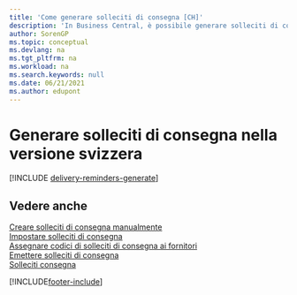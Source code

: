 ```yaml
---
title: 'Come generare solleciti di consegna [CH]'
description: 'In Business Central, è possibile generare solleciti di consegna per tutte le consegne scadute oppure è possibile creare un singolo sollecito di consegna manualmente.'
author: SorenGP
ms.topic: conceptual
ms.devlang: na
ms.tgt_pltfrm: na
ms.workload: na
ms.search.keywords: null
ms.date: 06/21/2021
ms.author: edupont
---
```

# <a name="generate-delivery-reminders-in-the-swiss-version" />Generare solleciti di consegna nella versione svizzera

[!INCLUDE [delivery-reminders-generate](../includes/ATCHDE/delivery-reminders-generate.md)]

## <a name="see-also" />Vedere anche

[Creare solleciti di consegna manualmente](how-to-create-delivery-reminders-manually.md)  
[Impostare solleciti di consegna](how-to-set-up-delivery-reminders.md)  
[Assegnare codici di solleciti di consegna ai fornitori](how-to-assign-delivery-reminder-codes-to-vendors.md)  
[Emettere solleciti di consegna](how-to-issue-delivery-reminders.md)  
[Solleciti consegna](delivery-reminders.md)  


[!INCLUDE[footer-include](../../includes/footer-banner.md)]
